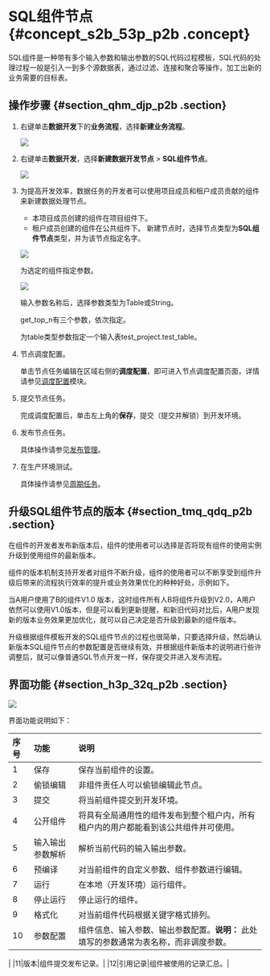 # SQL组件节点 {#concept_s2b_53p_p2b .concept}

SQL组件是一种带有多个输入参数和输出参数的SQL代码过程模板，SQL代码的处理过程一般是引入一到多个源数据表，通过过滤、连接和聚合等操作，加工出新的业务需要的目标表。

## 操作步骤 {#section_qhm_djp_p2b .section}

1.  右键单击**数据开发**下的**业务流程**，选择**新建业务流程**。

    ![](http://static-aliyun-doc.oss-cn-hangzhou.aliyuncs.com/assets/img/16292/15507169027651_zh-CN.png)

2.  右键单击**数据开发**，选择**新建数据开发节点** \> **SQL组件节点**。

    ![](http://static-aliyun-doc.oss-cn-hangzhou.aliyuncs.com/assets/img/16297/15507169027778_zh-CN.png)

3.  为提高开发效率，数据任务的开发者可以使用项目成员和租户成员贡献的组件来新建数据处理节点。

    -   本项目成员创建的组件在项目组件下。
    -   租户成员创建的组件在公共组件下。
    新建节点时，选择节点类型为**SQL组件节点**类型，并为该节点指定名字。

    ![](http://static-aliyun-doc.oss-cn-hangzhou.aliyuncs.com/assets/img/16297/15507169027777_zh-CN.png)

    为选定的组件指定参数。

    ![](http://static-aliyun-doc.oss-cn-hangzhou.aliyuncs.com/assets/img/16297/15507169027779_zh-CN.png)

    输入参数名称后，选择参数类型为Table或String。

    get\_top\_n有三个参数，依次指定。

    为table类型参数指定一个输入表test\_project.test\_table。

4.  节点调度配置。

    单击节点任务编辑在区域右侧的**调度配置**，即可进入节点调度配置页面，详情请参见[调度配置](cn.zh-CN/使用指南/数据开发/调度配置/基本属性.md#)模块。

5.  提交节点任务。

    完成调度配置后，单击左上角的**保存**，提交（提交并解锁）到开发环境。

6.  发布节点任务。

    具体操作请参见[发布管理](cn.zh-CN/使用指南/数据开发/发布管理/任务发布.md#)。

7.  在生产环境测试。

    具体操作请参见[周期任务](cn.zh-CN/使用指南/运维中心/任务列表/周期任务.md#)。


## 升级SQL组件节点的版本 {#section_tmq_qdq_p2b .section}

在组件的开发者发布新版本后，组件的使用者可以选择是否将现有组件的使用实例升级到使用组件的最新版本。

组件的版本机制支持开发者对组件不断升级，组件的使用者可以不断享受到组件升级后带来的流程执行效率的提升或业务效果优化的种种好处，示例如下。

当A用户使用了B的组件V1.0 版本，这时组件所有人B将组件升级到V2.0，A用户依然可以使用V1.0版本，但是可以看到更新提醒，和新旧代码对比后，A用户发现新的版本业务效果更加优化，就可以自己决定是否升级到最新的组件版本。

升级根据组件模板开发的SQL组件节点的过程也很简单，只要选择升级，然后确认新版本SQL组件节点的参数配置是否继续有效，并根据组件新版本的说明进行些许调整后，就可以像普通SQL节点开发一样，保存提交并进入发布流程。

## 界面功能 {#section_h3p_32q_p2b .section}

![](http://static-aliyun-doc.oss-cn-hangzhou.aliyuncs.com/assets/img/16297/15507169027780_zh-CN.png)

界面功能说明如下：

|序号|功能|说明|
|:-|:-|:-|
|1|保存|保存当前组件的设置。|
|2|偷锁编辑|非组件责任人可以偷锁编辑此节点。|
|3|提交|将当前组件提交到开发环境。|
|4|公开组件|将具有全局通用性的组件发布到整个租户内，所有租户内的用户都能看到该公共组件并可使用。|
|5|输入输出参数解析|解析当前代码的输入输出参数。|
|6|预编译|对当前组件的自定义参数、组件参数进行编辑。|
|7|运行|在本地（开发环境）运行组件。|
|8|停止运行|停止运行的组件。|
|9|格式化|对当前组件代码根据关键字格式排列。|
|10|参数配置|组件信息、输入参数、输出参数配置。**说明：** 此处填写的参数通常为表名称，而非调度参数。

|
|11|版本|组件提交发布记录。|
|12|引用记录|组件被使用的记录汇总。|

